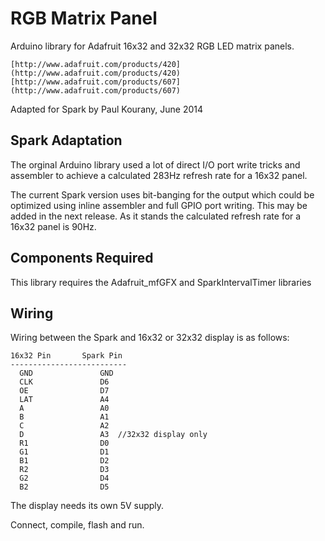 RGB Matrix Panel
================

Arduino library for Adafruit 16x32 and 32x32 RGB LED matrix panels.

	[http://www.adafruit.com/products/420](http://www.adafruit.com/products/420)
	[http://www.adafruit.com/products/607](http://www.adafruit.com/products/607)

Adapted for Spark by Paul Kourany, June 2014

Spark Adaptation
---
The orginal Arduino library used a lot of direct I/O port write tricks and
assembler to achieve a calculated 283Hz refresh rate for a 16x32 panel.

The current Spark version uses bit-banging for the output which could be
optimized using inline assembler and full GPIO port writing.  This may be
added in the next release.  As it stands the calculated refresh rate for
a 16x32 panel is 90Hz.

Components Required
---
This library requires the Adafruit_mfGFX and SparkIntervalTimer libraries

Wiring
---
Wiring between the Spark and 16x32 or 32x32 display is as follows:

```
16x32 Pin		Spark Pin
--------------------------
  GND				GND
  CLK 				D6
  OE  				D7
  LAT 				A4
  A   				A0
  B   				A1
  C   				A2
  D					A3	//32x32 display only
  R1				D0				
  G1				D1				
  B1				D2				
  R2				D3				
  G2				D4				
  B2				D5				
```

The display needs its own 5V supply.

Connect, compile, flash and run.
